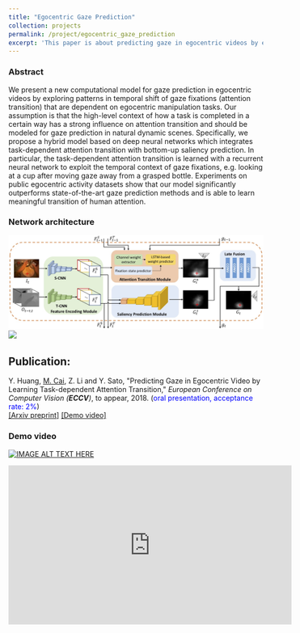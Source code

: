 ```yaml
---
title: "Egocentric Gaze Prediction"
collection: projects
permalink: /project/egocentric_gaze_prediction
excerpt: 'This paper is about predicting gaze in egocentric videos by exploiting temporal context between gaze fixations.'
---
```


### Abstract
We present a new computational model for gaze prediction in egocentric videos by exploring patterns in temporal shift of gaze fixations (attention transition) that are dependent on egocentric manipulation tasks.
Our assumption is that the high-level context of how a task is completed in a certain way has a strong influence on attention transition and should be modeled for gaze prediction in natural dynamic scenes.
Specifically, we propose a hybrid model based on deep neural networks which integrates task-dependent attention transition with bottom-up saliency prediction. 
In particular, the task-dependent attention transition is learned with a recurrent neural network to exploit the temporal context of gaze fixations, e.g. looking at a cup after moving gaze away from a grasped bottle.
Experiments on public egocentric activity datasets show that our model significantly outperforms state-of-the-art gaze prediction methods and is able to learn meaningful transition of human attention.

### Network architecture
<img class="img-responsive" src="/images/ECCV2018_architecture.jpg">
<img class="img-responsive" src="/images/ECCV2018_sample.gif">

## Publication:
Y. Huang, <u>M. Cai</u>, Z. Li and Y. Sato, &quot;Predicting Gaze in Egocentric Video by Learning Task-dependent Attention Transition,&quot; <i>European Conference on Computer Vision (**ECCV**)</i>, to appear, 2018. (<font color="blue">oral presentation, acceptance rate: 2%</font>)  
[[Arxiv preprint]](/files/HCLS_eccv_arxiv2018.pdf)
[[Demo video]](https://drive.google.com/file/d/1eg6X6vz7GSm9WvPHe6pvJ48QMnSDdeNQ/view?usp=sharing)

### Demo video
<a href="http://www.youtube.com/watch?feature=player_embedded&v=TiFz-LP3LW4" target="_blank"><img src="http://img.youtube.com/vi/TiFz-LP3LW4/0.jpg" alt="IMAGE ALT TEXT HERE" width="560" height="315" border="0" /></a>

<iframe width="560" height="315" src="https://www.youtube.com/embed/TiFz-LP3LW4" frameborder="0" allow="autoplay; encrypted-media" allowfullscreen></iframe>
